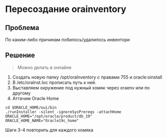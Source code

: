 # Пересоздание orainventory

## Проблема

По каким-либо причинам побилось/удалилось инвентори

## Решение

> Можно делать в онлайне

1. Создать новую папку /opt/oraInventory с правами 755 и oracle:oinstall
2. В /etc/oraInst.loc прописать путь к ней.
3. Выставляем окружение под нужный хомяк через oraenv или по другому
4. Аттачим Oracle Home
```
cd $ORACLE_HOME/oui/bin
./runInstaller -silent -ignoreSysPrereqs -attachHome ORACLE_HOME="/opt/oracle/product/db_19" ORACLE_HOME_NAME="Oracle19c_home"
```

Шаги 3-4 повторить для каждого хомяка